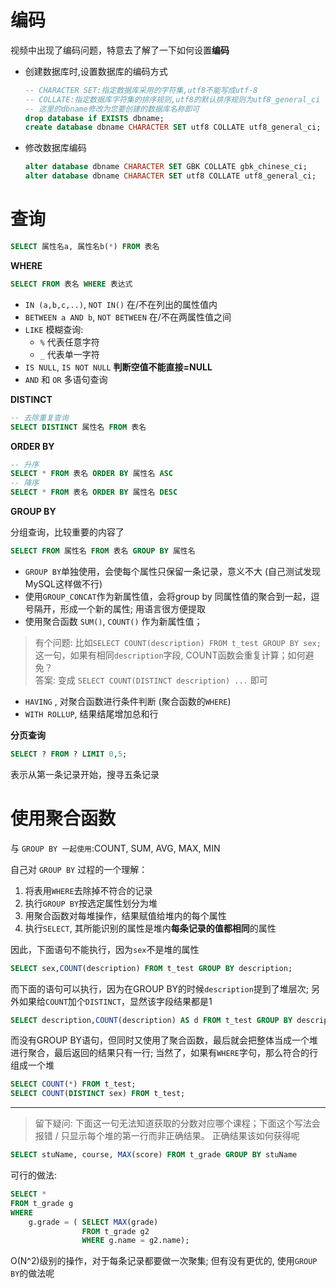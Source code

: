 # 编码

视频中出现了编码问题，特意去了解了一下如何设置**编码**

- 创建数据库时,设置数据库的编码方式 
    ```sql
    -- CHARACTER SET:指定数据库采用的字符集,utf8不能写成utf-8
    -- COLLATE:指定数据库字符集的排序规则,utf8的默认排序规则为utf8_general_ci（通过show character set查看）
    -- 这里的dbname修改为您要创建的数据库名称即可
    drop database if EXISTS dbname;
    create database dbname CHARACTER SET utf8 COLLATE utf8_general_ci;
    ```

- 修改数据库编码
    ```sql
    alter database dbname CHARACTER SET GBK COLLATE gbk_chinese_ci;
    alter database dbname CHARACTER SET utf8 COLLATE utf8_general_ci;
    ```

# 查询

```sql
SELECT 属性名a, 属性名b(*) FROM 表名
```

**WHERE**

```sql
SELECT FROM 表名 WHERE 表达式 
```
- `IN (a,b,c,..)`, `NOT IN()` 在/不在列出的属性值内
- `BETWEEN a AND b`, `NOT BETWEEN` 在/不在两属性值之间
- `LIKE` 模糊查询:
  - `%` 代表任意字符
  - `_` 代表单一字符
- `IS NULL`, `IS NOT NULL` **判断空值不能直接=NULL** 
- `AND` 和 `OR` 多语句查询

**DISTINCT**

```sql
-- 去除重复查询
SELECT DISTINCT 属性名 FROM 表名
```

**ORDER BY**

```sql
-- 升序
SELECT * FROM 表名 ORDER BY 属性名 ASC
-- 降序
SELECT * FROM 表名 ORDER BY 属性名 DESC
```

**GROUP BY**

分组查询，比较重要的内容了

```sql
SELECT FROM 属性名 FROM 表名 GROUP BY 属性名
```

- `GROUP BY`单独使用，会使每个属性只保留一条记录，意义不大 (自己测试发现MySQL这样做不行)
- 使用`GROUP_CONCAT`作为新属性值，会将group by 同属性值的聚合到一起，逗号隔开，形成一个新的属性; 用语言很方便提取 
- 使用聚合函数 `SUM()`, `COUNT()` 作为新属性值；
> 有个问题: 比如`SELECT COUNT(description) FROM t_test GROUP BY sex;` 这一句，如果有相同`description`字段, COUNT函数会重复计算；如何避免？<br> 答案: 变成 `SELECT COUNT(DISTINCT description) ...` 即可

- `HAVING` , 对聚合函数进行条件判断 (聚合函数的`WHERE`)
- `WITH ROLLUP`, 结果结尾增加总和行

**分页查询**

```sql
SELECT ? FROM ? LIMIT 0,5;
```
表示从第一条记录开始，搜寻五条记录 

# 使用聚合函数

与 `GROUP BY 一起使用`:COUNT, SUM, AVG, MAX, MIN

自己对 `GROUP BY` 过程的一个理解：
1. 将表用`WHERE`去除掉不符合的记录
2. 执行`GROUP BY`按选定属性划分为堆
3. 用聚合函数对每堆操作，结果赋值给堆内的每个属性
4. 执行`SELECT`, 其所能识别的属性是堆内**每条记录的值都相同**的属性

因此，下面语句不能执行，因为`sex`不是堆的属性

```sql
SELECT sex,COUNT(description) FROM t_test GROUP BY description;
```

而下面的语句可以执行，因为在GROUP BY的时候`description`提到了堆层次; 另外如果给`COUNT`加个`DISTINCT`，显然该字段结果都是1

```sql
SELECT description,COUNT(description) AS d FROM t_test GROUP BY description;
```

而没有GROUP BY语句，但同时又使用了聚合函数，最后就会把整体当成一个堆进行聚合，最后返回的结果只有一行; 当然了，如果有`WHERE`字句，那么符合的行组成一个堆

```sql
SELECT COUNT(*) FROM t_test;
SELECT COUNT(DISTINCT sex) FROM t_test;
```

<hr>

> 留下疑问: 下面这一句无法知道获取的分数对应哪个课程；下面这个写法会报错 / 只显示每个堆的第一行而非正确结果。 正确结果该如何获得呢
```sql
SELECT stuName, course, MAX(score) FROM t_grade GROUP BY stuName
```

可行的做法:
```sql
SELECT * 
FROM t_grade g 
WHERE 
    g.grade = ( SELECT MAX(grade) 
                FROM t_grade g2 
                WHERE g.name = g2.name);
```

O(N^2)级别的操作，对于每条记录都要做一次聚集; 但有没有更优的, 使用`GROUP BY`的做法呢